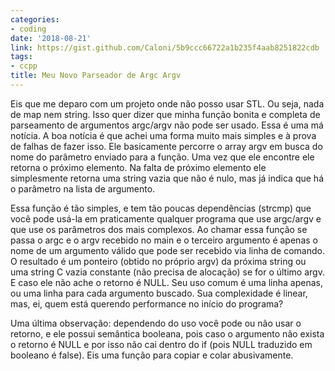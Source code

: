 ```yaml
---
categories:
- coding
date: '2018-08-21'
link: https://gist.github.com/Caloni/5b9ccc66722a1b235f4aab8251822cdb
tags:
- ccpp
title: Meu Novo Parseador de Argc Argv
---
```


Eis que me deparo com um projeto onde não posso usar STL. Ou seja, nada de map nem string. Isso quer dizer que minha função bonita e completa de parseamento de argumentos argc/argv não pode ser usado. Essa é uma má notícia. A boa notícia é que achei uma forma muito mais simples e à prova de falhas de fazer isso. Ele basicamente percorre o array argv em busca do nome do parâmetro enviado para a função. Uma vez que ele encontre ele retorna o próximo elemento. Na falta de próximo elemento ele simplesmente retorna uma string vazia que não é nulo, mas já indica que há o parâmetro na lista de argumento.

Essa função é tão simples, e tem tão poucas dependências (strcmp) que você pode usá-la em praticamente qualquer programa que use argc/argv e que use os parâmetros dos mais complexos. Ao chamar essa função se passa o argc e o argv recebido no main e o terceiro argumento é apenas o nome de um argumento válido que pode ser recebido via linha de comando. O resultado é um ponteiro (obtido no próprio argv) da próxima string ou uma string C vazia constante (não precisa de alocação) se for o último argv. E caso ele não ache o retorno é NULL. Seu uso comum é uma linha apenas, ou uma linha para cada argumento buscado. Sua complexidade é linear, mas, ei, quem está querendo performance no início do programa?

Uma última observação: dependendo do uso você pode ou não usar o retorno, e ele possui semântica booleana, pois caso o argumento não exista o retorno é NULL e por isso não cai dentro do if (pois NULL traduzido em booleano é false). Eis uma função para copiar e colar abusivamente.